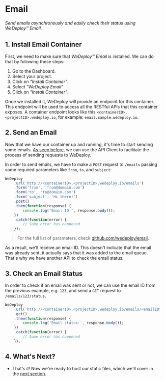 # Email

###### Send emails asynchronously and easily check their status using *WeDeploy™ Email*.

<!-- <article id="1-install-email-container"> -->

## 1. Install Email Container

First, we need to make sure that *WeDeploy™ Email* is installed. We can do that by following these steps:

1. Go to the Dashboard.
2. Select your project.
3. Click on *"Install Container"*.
4. Select *"WeDeploy Email"*
5. Click on *"Install Container"*.

Once we installed it, WeDeploy will provide an endpoint for this container. This endpoint will be used to access all the RESTful APIs that this container exposes. A container endpoint looks like this `<containerID>.<projectID>.wedeploy.io`, for example: `email.sample.wedeploy.io`.

<!-- </article> -->

<!-- <article id="2-send-an-email"> -->

## 2. Send an Email

Now that we have our container up and running, it's time to start sending some emails. [As seen before](./), we can use the API Client to facilitate the process of sending requests to WeDeploy.

In order to send emails, we have to make a `POST` request to `/emails` passing some required parameters like `from`, `to`, and `subject`:

```js
WeDeploy
	.url('http://<containerID>.<projectID>.wedeploy.io/emails')
	.form('from', 'from@domain.com')
	.form('to', 'to@domain.com')
	.form('subject', 'Hi there!')
	.post()
	.then(function(response) {
		console.log('Email ID:', response.body());
	})
	.catch(function(error) {
		// Some error has happened
	});
```

> For the full list of parameters, check [github.com/wedeploy/email](https://github.com/wedeploy/email#readme).

As a result, we'll receive an email ID. This doesn't indicate that the email was already sent, it actually says that it was added to the email queue. That's why we have another API to check the email status.

<!-- </article> -->

<!-- <article id="3-check-email-status"> -->

## 3. Check an Email Status

In order to check if an email was sent or not, we can use the email ID from the previous example, e.g. `123`, and send a `GET` request to `/emails/123/status`.

```js
WeDeploy
	.url('http://<containerID>.<projectID>.wedeploy.io/emails/<emailID>/status')
	.get()
	.then(function(response) {
		console.log('Email status:', response.body());
	})
	.catch(function(error) {
		// Some error has happened
	});
```

<!-- </article> -->

## 4. What's Next?

* That's it! Now we're ready to host our static files, which we'll cover in the [next section](./static-hosting.html).